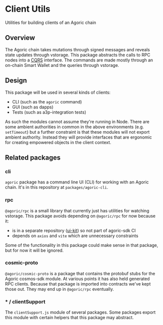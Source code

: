 # Client Utils

Utilities for building clients of an Agoric chain

## Overview

The Agoric chain takes mutations through signed messages and reveals state updates through vstorage. This package abstracts the calls to RPC nodes into a [CQRS](https://en.wikipedia.org/wiki/Command%E2%80%93query_separation) interface. The commands are made mostly through an on-chain Smart Wallet and the queries through vstorage.

## Design

This package will be used in several kinds of clients:
- CLI (such as the `agoric` command)
- GUI (such as dapps)
- Tests (such as a3p-integration tests)

As such the modules cannot assume they're running in Node. There are some ambient authorities in common in the above environments (e.g. `setTimeout`) but a further constraint is that these modules will not export ambient authority. Instead they will provide interfaces that are ergonomic for creating empowered objects in the client context.

## Related packages

### cli
`agoric` package has a command line UI (CLI) for working with an Agoric chain. It's in this repository at `packages/agoric-cli`.

### rpc
`@agoric/rpc` is a small library that currently just has utilities for watching vstorage. This package avoids depending on `@agoric/rpc` for now because it:
 - is in a separate repository ([ui-kit](https://github.com/Agoric/ui-kit/blob/main/packages/rpc)) so not part of agoric-sdk CI
 - depends on `axios` and `vite` which are unnecessary constraints

Some of the functionality in this package could make sense in that package, but for now it will be ignored.

### cosmic-proto

`@agoric/cosmic-proto` is a package that contains the protobuf stubs for the Agoric cosmos-sdk module. At various points it has also held generated RPC clients. Because that package is imported into contracts we've kept those out. They may end up in `@agoric/rpc` eventually.

### * / clientSupport

The `clientSupport.js` module of several packages. Some packages export this module with certain helpers that this package may abstract.

